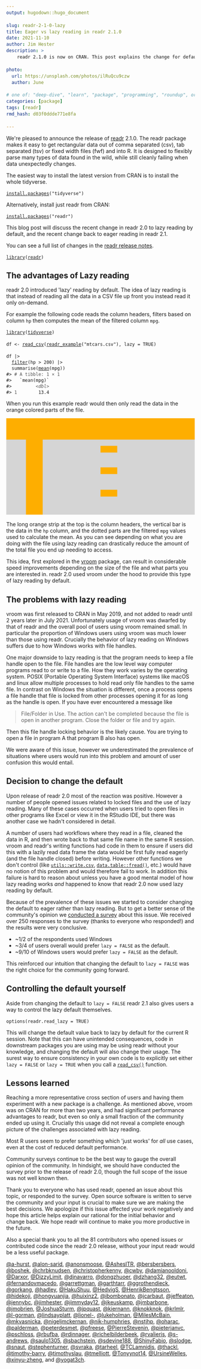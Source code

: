 ```yaml
---
output: hugodown::hugo_document

slug: readr-2-1-0-lazy
title: Eager vs lazy reading in readr 2.1.0
date: 2021-11-10
author: Jim Hester
description: >
    readr 2.1.0 is now on CRAN. This post explains the change for default reading to be eager rather than lazy.

photo:
  url: https://unsplash.com/photos/ilRuQcu9czw
  author: June

# one of: "deep-dive", "learn", "package", "programming", "roundup", or "other"
categories: [package] 
tags: [readr]
rmd_hash: d03f0ddde771e8fa

---
```


<!--
TODO:
* [x] Look over / edit the post's title in the yaml
* [x] Edit (or delete) the description; note this appears in the Twitter card
* [x] Pick category and tags (see existing with [`hugodown::tidy_show_meta()`](https://rdrr.io/pkg/hugodown/man/use_tidy_post.html))
* [x] Find photo & update yaml metadata
* [x] Create `thumbnail-sq.jpg`; height and width should be equal
* [x] Create `thumbnail-wd.jpg`; width should be >5x height
* [x] [`hugodown::use_tidy_thumbnails()`](https://rdrr.io/pkg/hugodown/man/use_tidy_post.html)
* [x] Add intro sentence, e.g. the standard tagline for the package
* [ ] [`usethis::use_tidy_thanks()`](https://usethis.r-lib.org/reference/use_tidy_thanks.html)
-->

We're pleased to announce the release of [readr](https://readr.tidyverse.org/) 2.1.0. The readr package makes it easy to get rectangular data out of comma separated (csv), tab separated (tsv) or fixed width files (fwf) and into R. It is designed to flexibly parse many types of data found in the wild, while still cleanly failing when data unexpectedly changes.

The easiest way to install the latest version from CRAN is to install the whole tidyverse.

<div class="highlight">

<pre class='chroma'><code class='language-r' data-lang='r'><span class='nf'><a href='https://rdrr.io/r/utils/install.packages.html'>install.packages</a></span><span class='o'>(</span><span class='s'>"tidyverse"</span><span class='o'>)</span></code></pre>

</div>

Alternatively, install just readr from CRAN:

<div class="highlight">

<pre class='chroma'><code class='language-r' data-lang='r'><span class='nf'><a href='https://rdrr.io/r/utils/install.packages.html'>install.packages</a></span><span class='o'>(</span><span class='s'>"readr"</span><span class='o'>)</span></code></pre>

</div>

This blog post will discuss the recent change in readr 2.0 to lazy reading by default, and the recent change back to eager reading in readr 2.1.

You can see a full list of changes in the [readr release notes](https://github.com/r-lib/readr/releases).

<div class="highlight">

<pre class='chroma'><code class='language-r' data-lang='r'><span class='kr'><a href='https://rdrr.io/r/base/library.html'>library</a></span><span class='o'>(</span><span class='nv'><a href='https://readr.tidyverse.org'>readr</a></span><span class='o'>)</span></code></pre>

</div>

## The advantages of Lazy reading

readr 2.0 introduced 'lazy' reading by default. The idea of lazy reading is that instead of reading all the data in a CSV file up front you instead read it only on-demand.

For example the following code reads the column headers, filters based on column `hp` then computes the mean of the filtered column `mpg`.

<div class="highlight">

<pre class='chroma'><code class='language-r' data-lang='r'><span class='kr'><a href='https://rdrr.io/r/base/library.html'>library</a></span><span class='o'>(</span><span class='nv'><a href='https://tidyverse.tidyverse.org'>tidyverse</a></span><span class='o'>)</span>

<span class='nv'>df</span> <span class='o'>&lt;-</span> <span class='nf'><a href='https://readr.tidyverse.org/reference/read_delim.html'>read_csv</a></span><span class='o'>(</span><span class='nf'><a href='https://readr.tidyverse.org/reference/readr_example.html'>readr_example</a></span><span class='o'>(</span><span class='s'>"mtcars.csv"</span><span class='o'>)</span>, lazy <span class='o'>=</span> <span class='kc'>TRUE</span><span class='o'>)</span>

<span class='nv'>df</span> |&gt;
  <span class='nf'><a href='https://rdrr.io/r/stats/filter.html'>filter</a></span><span class='o'>(</span><span class='nv'>hp</span> <span class='o'>&gt;</span> <span class='m'>200</span><span class='o'>)</span> |&gt;
  <span class='nf'>summarise</span><span class='o'>(</span><span class='nf'><a href='https://rdrr.io/r/base/mean.html'>mean</a></span><span class='o'>(</span><span class='nv'>mpg</span><span class='o'>)</span><span class='o'>)</span>
<span class='c'>#&gt; <span style='color: #555555;'># A tibble: 1 × 1</span></span>
<span class='c'>#&gt;   `mean(mpg)`</span>
<span class='c'>#&gt;         <span style='color: #555555; font-style: italic;'>&lt;dbl&gt;</span></span>
<span class='c'>#&gt; <span style='color: #555555;'>1</span>        13.4</span></code></pre>

</div>

When you run this example readr would then only read the data in the orange colored parts of the file.

![lazy diagram](lazy.png)

The long orange strip at the top is the column headers, the vertical bar is the data in the `hp` column, and the dotted parts are the filtered `mpg` values used to calculate the mean. As you can see depending on what you are doing with the file using lazy reading can drastically reduce the amount of the total file you end up needing to access.

This idea, first explored in the [vroom](https://vroom.r-lib.org/) package, can result in considerable speed improvements depending on the size of the file and what parts you are interested in. readr 2.0 used vroom under the hood to provide this type of lazy reading by default.

## The problems with lazy reading

vroom was first released to CRAN in May 2019, and not added to readr until 2 years later in July 2021. Unfortunately usage of vroom was dwarfed by that of readr and the overall pool of users using vroom remained small. In particular the proportion of Windows users using vroom was much lower than those using readr. Crucially the behavior of lazy reading on Windows suffers due to how Windows works with file handles.

One major downside to lazy reading is that the program needs to keep a file handle open to the file. File handles are the low level way computer programs read to or write to a file. How they work varies by the operating system. POSIX (Portable Operating System Interface) systems like macOS and linux allow multiple processes to hold read only file handles to the same file. In contrast on Windows the situation is different, once a process opens a file handle that file is locked from other processes opening it for as long as the handle is open. If you have ever encountered a message like

> File/Folder in Use. The action can't be completed because the file is open in another program. Close the folder or file and try again.

Then this file handle locking behavior is the likely cause. You are trying to open a file in program A that program B also has open.

We were aware of this issue, however we underestimated the prevalence of situations where users would run into this problem and amount of user confusion this would entail.

## Decision to change the default

Upon release of readr 2.0 most of the reaction was positive. However a number of people opened issues related to locked files and the use of lazy reading. Many of these cases occurred when users tried to open files in other programs like Excel or view it in the RStudio IDE, but there was another case we hadn't considered in detail.

A number of users had workflows where they read in a file, cleaned the data in R, and then wrote back to that same file name in the same R session. vroom and readr's writing functions had code in them to ensure if users did this with a lazily read data frame the data would be first fully read eagerly (and the file handle closed) before writing. However other functions we don't control (like [`utils::write.csv`](https://rdrr.io/r/utils/write.table.html), [`data.table::fread()`](https://Rdatatable.gitlab.io/data.table/reference/fread.html), etc.) would have no notion of this problem and would therefore fail to work. In addition this failure is hard to reason about unless you have a good mental model of how lazy reading works *and* happened to know that readr 2.0 now used lazy reading by default.

Because of the prevalence of these issues we started to consider changing the default to eager rather than lazy reading. But to get a better sense of the community's opinion we [conducted a survey](https://twitter.com/jimhester_/status/1446173748579770375) about this issue. We received over 250 responses to the survey (thanks to everyone who responded!) and the results were very conclusive.

-   \~1/2 of the respondents used Windows
-   \~3/4 of users overall would prefer `lazy = FALSE` as the default.
-   \~9/10 of Windows users would prefer `lazy = FALSE` as the default.

This reinforced our intuition that changing the default to `lazy = FALSE` was the right choice for the community going forward.

## Controlling the default yourself

Aside from changing the default to `lazy = FALSE` readr 2.1 also gives users a way to control the lazy default themselves.

    options(readr.read_lazy = TRUE)

This will change the default value back to lazy by default for the current R session. Note that this can have unintended consequences, code in downstream packages you are using may be using readr without your knowledge, and changing the default will also change their usage. The surest way to ensure consistency in your own code is to explicitly set either `lazy = FALSE` or `lazy = TRUE` when you call a [`read_csv()`](https://readr.tidyverse.org/reference/read_delim.html) function.

## Lessons learned

Reaching a more representative cross section of users and having them experiment with a new package is a challenge. As mentioned above, vroom was on CRAN for more than two years, and had significant performance advantages to readr, but even so only a small fraction of the community ended up using it. Crucially this usage did not reveal a complete enough picture of the challenges associated with lazy reading.

Most R users seem to prefer something which 'just works' for *all* use cases, even at the cost of reduced default performance.

Community surveys continue to be the best way to gauge the overall opinion of the community. In hindsight, we should have conducted the survey prior to the release of readr 2.0, though the full scope of the issue was not well known then.

Thank you to everyone who has used readr, opened an issue about this topic, or responded to the survey. Open source software is written to serve the community and your input is crucial to make sure we are making the best decisions. We apologize if this issue affected your work negatively and hope this article helps explain our rational for the initial behavior and change back. We hope readr will continue to make you more productive in the future.

Also a special thank you to all the 81 contributors who opened issues or contributed code since the readr 2.0 release, without your input readr would be a less useful package.

[@a-hurst](https://github.com/a-hurst), [@alon-sarid](https://github.com/alon-sarid), [@anonsmoose](https://github.com/anonsmoose), [@AshesITR](https://github.com/AshesITR), [@bersbersbers](https://github.com/bersbersbers), [@boshek](https://github.com/boshek), [@chrbknudsen](https://github.com/chrbknudsen), [@christopherkenny](https://github.com/christopherkenny), [@cwby](https://github.com/cwby), [@damianooldoni](https://github.com/damianooldoni), [@Darxor](https://github.com/Darxor), [@DizzyLimit](https://github.com/DizzyLimit), [@djnavarro](https://github.com/djnavarro), [@dongzhuoer](https://github.com/dongzhuoer), [@dzhang32](https://github.com/dzhang32), [@eutwt](https://github.com/eutwt), [@fernandovmacedo](https://github.com/fernandovmacedo), [@garrettgman](https://github.com/garrettgman), [@garthtarr](https://github.com/garthtarr), [@ggrothendieck](https://github.com/ggrothendieck), [@gorkang](https://github.com/gorkang), [@hadley](https://github.com/hadley), [@HakuShuu](https://github.com/HakuShuu), [@HedvigS](https://github.com/HedvigS), [@HenrikBengtsson](https://github.com/HenrikBengtsson), [@hidekoji](https://github.com/hidekoji), [@hongyuanjia](https://github.com/hongyuanjia), [@huixinz2](https://github.com/huixinz2), [@ibombonato](https://github.com/ibombonato), [@jcarbaut](https://github.com/jcarbaut), [@jeffeaton](https://github.com/jeffeaton), [@jennybc](https://github.com/jennybc), [@jimhester](https://github.com/jimhester), [@jimmyday12](https://github.com/jimmyday12), [@jkeuskamp](https://github.com/jkeuskamp), [@jmbarbone](https://github.com/jmbarbone), [@jmobrien](https://github.com/jmobrien), [@JoshuaSturm](https://github.com/JoshuaSturm), [@jpquast](https://github.com/jpquast), [@kiernann](https://github.com/kiernann), [@knokknok](https://github.com/knokknok), [@krlmlr](https://github.com/krlmlr), [@l-gorman](https://github.com/l-gorman), [@lindsayplatt](https://github.com/lindsayplatt), [@lionel-](https://github.com/lionel-), [@lukeholman](https://github.com/lukeholman), [@MilesMcBain](https://github.com/MilesMcBain), [@mkvasnicka](https://github.com/mkvasnicka), [@nigeljmckernan](https://github.com/nigeljmckernan), [@nik-humphries](https://github.com/nik-humphries), [@nstjhp](https://github.com/nstjhp), [@oharac](https://github.com/oharac), [@palderman](https://github.com/palderman), [@peterdesmet](https://github.com/peterdesmet), [@pfreese](https://github.com/pfreese), [@PierreStevenin](https://github.com/PierreStevenin), [@pieterjanvc](https://github.com/pieterjanvc), [@pschloss](https://github.com/pschloss), [@rbufba](https://github.com/rbufba), [@rdinnager](https://github.com/rdinnager), [@richelbilderbeek](https://github.com/richelbilderbeek), [@rvalieris](https://github.com/rvalieris), [@s-andrews](https://github.com/s-andrews), [@saulo1305](https://github.com/saulo1305), [@sbachstein](https://github.com/sbachstein), [@sdevine188](https://github.com/sdevine188), [@ShinyFabio](https://github.com/ShinyFabio), [@slodge](https://github.com/slodge), [@snaut](https://github.com/snaut), [@stephenturner](https://github.com/stephenturner), [@svraka](https://github.com/svraka), [@tarheel](https://github.com/tarheel), [@TCLamnidis](https://github.com/TCLamnidis), [@thackl](https://github.com/thackl), [@timothy-barry](https://github.com/timothy-barry), [@timothyslau](https://github.com/timothyslau), [@tmelliott](https://github.com/tmelliott), [@Tonyynot14](https://github.com/Tonyynot14), [@UrsineWelles](https://github.com/UrsineWelles), [@xinyu-zheng](https://github.com/xinyu-zheng), and [@yogat3ch](https://github.com/yogat3ch).

